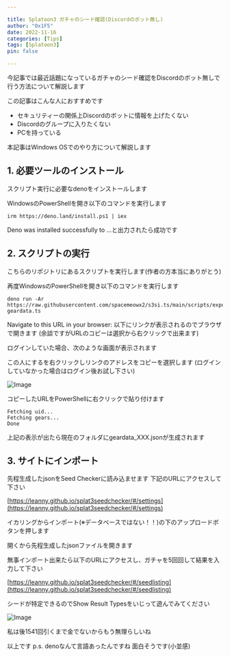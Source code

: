 ```yaml
---

title: Splatoon3 ガチャのシード確認(Discordのボット無し)
author: "0x1F5"
date: 2022-11-16
categories: [Tips]
tags: [Splatoon3]
pin: false

---
```


今記事では最近話題になっているガチャのシード確認をDiscordのボット無しで行う方法について解説します

この記事はこんな人におすすめです

- セキュリティーの関係上Discordのボットに情報を上げたくない
- Discordのグループに入りたくない
- PCを持っている

本記事はWindows OSでのやり方について解説します

## 1. 必要ツールのインストール

スクリプト実行に必要なdenoをインストールします

WindowsのPowerShellを開き以下のコマンドを実行します

```denoインストールスクリプト
irm https://deno.land/install.ps1 | iex
```

Deno was installed successfully to ...と出力されたら成功です

## 2. スクリプトの実行

こちらのリポジトリにあるスクリプトを実行します(作者の方本当にありがとう)

再度WindowsのPowerShellを開き以下のコマンドを実行します

```ギアシード取得スクリプト
deno run -Ar https://raw.githubusercontent.com/spacemeowx2/s3si.ts/main/scripts/export-geardata.ts
```

Navigate to this URL in your browser: 以下にリンクが表示されるのでブラウザで開きます (余談ですがURLのコピーは選択から右クリックで出来ます)

ログインしていた場合、次のような画面が表示されます

この人にするを右クリックしリンクのアドレスをコピーを選択します (ログインしていなかった場合はログイン後お試し下さい)

![Image](https://i.imgur.com/gtHvIvl.png)

コピーしたURLをPowerShellに右クリックで貼り付けます

```取得後のログ
Fetching uid...
Fetching gears...
Done
```

上記の表示が出たら現在のフォルダにgeardata_XXX.jsonが生成されます

## 3. サイトにインポート

先程生成したjsonをSeed Checkerに読み込ませます 下記のURLにアクセスして下さい

[https://leanny.github.io/splat3seedchecker/#/settings](https://leanny.github.io/splat3seedchecker/#/settings)

イカリングからインポート(※データベースではない！！)の下のアップロードボタンを押します

開くから先程生成したjsonファイルを開きます

無事インポート出来たら以下のURLにアクセスし、ガチャを5回回して結果を入力して下さい

[https://leanny.github.io/splat3seedchecker/#/seedlisting](https://leanny.github.io/splat3seedchecker/#/seedlisting)

シードが特定できるのでShow Result Typesをいじって遊んでみてください

![Image](https://i.imgur.com/Txa8HxE.png)

私は後1541回引くまで金でないからもう無理らしいね

以上です p.s. denoなんて言語あったんですね 面白そうです(小並感)
